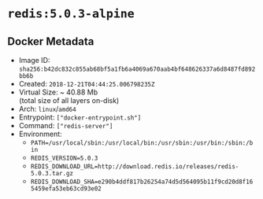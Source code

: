 # `redis:5.0.3-alpine`

## Docker Metadata

- Image ID: `sha256:b42dc832c855ab68bf5a1fb6a4069a670aab4bf648626337a6d8487fd892bb6b`
- Created: `2018-12-21T04:44:25.006798235Z`
- Virtual Size: ~ 40.88 Mb  
  (total size of all layers on-disk)
- Arch: `linux`/`amd64`
- Entrypoint: `["docker-entrypoint.sh"]`
- Command: `["redis-server"]`
- Environment:
  - `PATH=/usr/local/sbin:/usr/local/bin:/usr/sbin:/usr/bin:/sbin:/bin`
  - `REDIS_VERSION=5.0.3`
  - `REDIS_DOWNLOAD_URL=http://download.redis.io/releases/redis-5.0.3.tar.gz`
  - `REDIS_DOWNLOAD_SHA=e290b4ddf817b26254a74d5d564095b11f9cd20d8f165459efa53eb63cd93e02`
